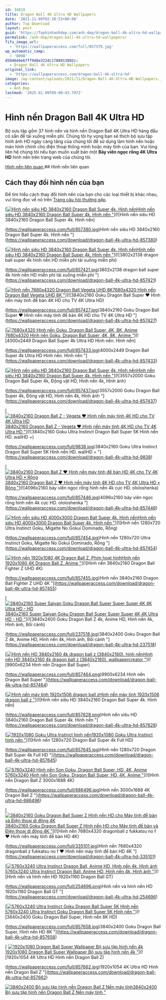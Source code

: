 ```yaml
---
id: 34019
title: Dragon Ball 4K Ultra HD Wallpapers
date: '2021-11-09T02:38:53+00:00'
author: Top Download
layout: post
guid: 'https://Tophinhanhdep.com/anh-dep/dragon-ball-4k-ultra-hd-wallpapers/'
permalink: /anh-dep/dragon-ball-4k-ultra-hd-wallpapers/
fifu_image_url:
  - 'https://wallpaperaccess.com/full/857379.jpg'
wp_automatic_camp:
  - '8098'
d5946d4e67ff9d0e322dc1788913892c:
  - Dragon Ball 4K Ultra HD Wallpapers
original_link:
  - 'https://wallpaperaccess.com/dragon-ball-4k-ultra-hd'
image: /wp-content/uploads/2021/11/Dragon-Ball-4K-Ultra-HD-Wallpapers.jpg
categories:
  - Ảnh Đẹp
lastmod: '2025-01-09T09:00:43.797Z'
---
```

# Hình nền Dragon Ball 4K Ultra HD

Bộ sưu tập gồm 37 hình nền và hình nền Dragon Ball 4K Ultra HD hàng đầu có sẵn để tải xuống miễn phí. Chúng tôi hy vọng bạn sẽ thích bộ sưu tập hình ảnh HD ngày càng tăng của chúng tôi để sử dụng làm hình nền hoặc màn hình chính cho điện thoại thông minh hoặc máy tính của bạn. Vui lòng liên hệ chúng tôi nếu bạn muốn xuất bản một **Bảy viên ngọc rồng 4K Ultra HD** hình nền trên trang web của chúng tôi.

[Hình nền liên quan ](#related) ## Hình nền liên quan

## Cách thay đổi hình nền của bạn

Để tìm hiểu cách thay đổi hình nền của bạn cho các loại thiết bị khác nhau, vui lòng đọc về nó trên [Trang câu hỏi thường gặp](https://tophinhanhdep.com/faq/).

  
[[![Hình nền siêu HD 3840x2160 Dragon Ball Super 4k.  Hình nền](https://wallpaperaccess.com/full/857379.jpg)Hình nền siêu HD 3840x2160 Dragon Ball Super 4k. Hình nền "](https://wallpaperaccess.com/download/dragon-ball-4k-ultra-hd-857379)](![Hình nền siêu HD 3840x2160 Dragon Ball Super 4k.  Hình nền)

(https://wallpaperaccess.com/full/857380.jpg)Hình nền siêu HD 3840x2160 Dragon Ball Super 4k. Hình nền "](https://wallpaperaccess.com/download/dragon-ball-4k-ultra-hd-857380)

[[![Hình nền siêu HD 3840x2160 Dragon Ball Super 4k.  Hình nền](https://wallpaperaccess.com/full/857383.png)Hình nền siêu HD 3840x2160 Dragon Ball Super 4k. Hình nền "](https://wallpaperaccess.com/download/dragon-ball-4k-ultra-hd-857383)](![3802x2138 dragon ball super 4k hình nền HD miễn phí tải xuống miễn phí)

(https://wallpaperaccess.com/full/857421.jpg)3802x2138 dragon ball super 4k hình nền HD miễn phí tải xuống miễn phí "](https://wallpaperaccess.com/download/dragon-ball-4k-ultra-hd-857421)

[[![Hình nền 7680x4320 Dragon Ball Vegeta UHD 8K](https://wallpaperaccess.com/full/701816.jpg)7680x4320 Hình nền Dragon Ball Vegeta UHD 8K "](https://wallpaperaccess.com/download/dragon-ball-4k-ultra-hd-701816)](![3840x2160 Goku Dragon Ball Super ❤ Hình nền máy tính để bàn 4K HD cho TV 4K Ultra HD)

(https://wallpaperaccess.com/full/857427.jpg)3840x2160 Goku Dragon Ball Super ❤ Hình nền máy tính để bàn 4K HD cho TV 4K Ultra HD "](https://wallpaperaccess.com/download/dragon-ball-4k-ultra-hd-857427)

[[![7680x4320 Hình nền Goku, Dragon Ball Super, 4K, 8K, Anime](https://wallpaperaccess.com/full/9807.jpg)7680x4320 Hình nền Goku, Dragon Ball Super, 4K, 8K, Anime "](https://wallpaperaccess.com/download/dragon-ball-4k-ultra-hd-9807)](![4000x2449 Dragon Ball Super 4k Ultra HD Hình nền.  Hình nền)

(https://wallpaperaccess.com/full/857433.jpg)4000x2449 Dragon Ball Super 4k Ultra HD Hình nền. Hình nền "](https://wallpaperaccess.com/download/dragon-ball-4k-ultra-hd-857433)

[[![Hình nền siêu HD 3840x2160 Dragon Ball Super 4k.  Hình nền](https://wallpaperaccess.com/full/739140.jpg)Hình nền siêu HD 3840x2160 Dragon Ball Super 4k. Hình nền "](https://wallpaperaccess.com/download/dragon-ball-4k-ultra-hd-739140)](![3557x2000 Goku Dragon Ball Super 4k, Động vật HD, Hình nền 4k, Hình ảnh)

(https://wallpaperaccess.com/full/857437.jpg)3557x2000 Goku Dragon Ball Super 4k, Động vật HD, Hình nền 4k, Hình ảnh "](https://wallpaperaccess.com/download/dragon-ball-4k-ultra-hd-857437)

[[![3840x2160 Dragon Ball Z - Vegeta ❤ Hình nền máy tính 4K HD cho TV 4K Ultra HD](https://wallpaperaccess.com/full/9808.jpg)3840x2160 Dragon Ball Z - Vegeta ❤ Hình nền máy tính 4K HD cho TV 4K Ultra HD "](https://wallpaperaccess.com/download/dragon-ball-4k-ultra-hd-9808)](![3840x2160 Goku Ultra Instinct Dragon Ball Super 5K Hình nền HD.  wallHD +)

(https://wallpaperaccess.com/full/9838.jpg)3840x2160 Goku Ultra Instinct Dragon Ball Super 5K Hình nền HD. wallHD + "](https://wallpaperaccess.com/download/dragon-ball-4k-ultra-hd-9838)

[[![3840x2160 Dragon Ball Z ❤ Hình nền máy tính để bàn HD 4K cho TV 4K Ultra HD • Rộng](https://wallpaperaccess.com/full/857443.jpg)3840x2160 Dragon Ball Z ❤ Hình nền máy tính 4K HD cho TV 4K Ultra HD • Rộng "](https://wallpaperaccess.com/download/dragon-ball-4k-ultra-hd-857443)](![4096x2160 bảy viên ngọc rồng hình nền 4k cực HD.  ololoshenka)

(https://wallpaperaccess.com/full/857446.jpg)4096x2160 bảy viên ngọc rồng hình nền 4k cực HD. ololoshenka "](https://wallpaperaccess.com/download/dragon-ball-4k-ultra-hd-857446)

[[![Hình nền siêu HD 4000x3000 Dragon Ball Super 4k.  Hình nền](https://wallpaperaccess.com/full/759731.png)Hình nền siêu HD 4000x3000 Dragon Ball Super 4k. Hình nền "](https://wallpaperaccess.com/download/dragon-ball-4k-ultra-hd-759731)](![Hình nền 1280x720 Ultra Instinct Goku, Migatte No Gokui Dominado, Rồng)

(https://wallpaperaccess.com/full/857454.jpg)Hình nền 1280x720 Ultra Instinct Goku, Migatte No Gokui Dominado, Rồng "](https://wallpaperaccess.com/download/dragon-ball-4k-ultra-hd-857454)

[[![Hình nền 1920x1080 4K Dragon Ball Z.  Phim hoạt hình](https://wallpaperaccess.com/full/9806.jpg)Hình nền 1920x1080 4K Dragon Ball Z. Anime "](https://wallpaperaccess.com/download/dragon-ball-4k-ultra-hd-9806)](![Hình nền 3840x2160 Dragon Ball Fighter Z UHD 4K)

(https://wallpaperaccess.com/full/857455.jpg)Hình nền 3840x2160 Dragon Ball Fighter Z UHD 4K "](https://wallpaperaccess.com/download/dragon-ball-4k-ultra-hd-857455)

[[![3840x2160 Super Saiyan Goku Dragon Ball Super Super Super 4K 4K Ultra HD - HD](https://wallpaperaccess.com/full/857459.jpg)3840x2160 Super Saiyan Goku Dragon Ball Super Super Super 4K 4K Ultra HD - HD "](https://wallpaperaccess.com/download/dragon-ball-4k-ultra-hd-857459)](![3840x2400 Goku Dragon Ball Z 4k, Anime HD, Hình nền 4k, Hình ảnh, Bối cảnh)

(https://wallpaperaccess.com/full/237518.jpg)3840x2400 Goku Dragon Ball Z 4k, Anime HD, Hình nền 4k, Hình ảnh, Bối cảnh "](https://wallpaperaccess.com/download/dragon-ball-4k-ultra-hd-237518)

[[![Hình nền HD 3840x2160 4k dragon ball z (3840x2160).  hình nền](https://wallpaperaccess.com/full/857462.jpg)Hình nền HD 3840x2160 4k dragon ball z (3840x2160). wallpapercreator "](https://wallpaperaccess.com/download/dragon-ball-4k-ultra-hd-857462)](![9900x6234 Hình nền Dragon Ball Super)

(https://wallpaperaccess.com/full/857464.png)9900x6234 Hình nền Dragon Ball Super "](https://wallpaperaccess.com/download/dragon-ball-4k-ultra-hd-857464)

[[![Hình nền máy tính 1920x1506 dragon ball z](https://wallpaperaccess.com/full/637330.jpg)Hình nền máy tính 1920x1506 dragon ball z "](https://wallpaperaccess.com/download/dragon-ball-4k-ultra-hd-637330)](![Hình nền siêu HD 3840x2160 Dragon Ball Super 4k.  Hình nền)

(https://wallpaperaccess.com/full/857628.png)Hình nền siêu HD 3840x2160 Dragon Ball Super 4k. Hình nền "](https://wallpaperaccess.com/download/dragon-ball-4k-ultra-hd-857628)

[[![1920x1080 Goku Ultra Instinct hình nền](https://wallpaperaccess.com/full/221101.jpg)1920x1080 Goku Ultra Instinct hình nền "](https://wallpaperaccess.com/download/dragon-ball-4k-ultra-hd-221101)](![Hình nền 1280x720 Dragon Ball Super 4k Full HD)

(https://wallpaperaccess.com/full/857645.jpg)Hình nền 1280x720 Dragon Ball Super 4k Full HD "](https://wallpaperaccess.com/download/dragon-ball-4k-ultra-hd-857645)

[[![5760x3240 Hình nền Son Goku, Dragon Ball Super, HD, 4K, Anime](https://wallpaperaccess.com/full/220993.jpg)5760x3240 Hình nền Son Goku, Dragon Ball Super, HD, 4K, Anime "](https://wallpaperaccess.com/download/dragon-ball-4k-ultra-hd-220993)](![Hình nền Dragon Ball Z 3000x1688 4K)

(https://wallpaperaccess.com/full/686496.jpg)Hình nền 3000x1688 4K Dragon Ball Z "](https://wallpaperaccess.com/download/dragon-ball-4k-ultra-hd-686496)

[[![3840x2160 Goku Dragon Ball Super Z Hình nền HD cho Máy tính để bàn và Điện thoại di động 4K](https://wallpaperaccess.com/full/857648.jpg)3840x2160 Goku Dragon Ball Super Z Hình nền HD cho Máy tính để bàn và Điện thoại di động 4K "](https://wallpaperaccess.com/download/dragon-ball-4k-ultra-hd-857648)](![Hình nền 7680x4320 dragonball z fukkatsu no f ❤ Hình nền máy tính để bàn HD 4K)

(https://wallpaperaccess.com/full/335101.jpg)Hình nền 7680x4320 dragonball z fukkatsu no f ❤ Hình nền máy tính để bàn HD 4K "](https://wallpaperaccess.com/download/dragon-ball-4k-ultra-hd-335101)

[[![5760x3240 Ultra Instinct Dragon Ball, Anime HD, Hình nền 4k, Hình ảnh](https://wallpaperaccess.com/full/857654.jpg)5760x3240 Ultra Instinct Dragon Ball, Anime HD, Hình nền 4k, Hình ảnh "](https://wallpaperaccess.com/download/dragon-ball-4k-ultra-hd-857654)](![Hình nền và hình nền HD 1920x1160 Dragon Ball GT)

(https://wallpaperaccess.com/full/254696.png)Hình nền và hình nền HD 1920x1160 Dragon Ball GT "](https://wallpaperaccess.com/download/dragon-ball-4k-ultra-hd-254696)

[[![5760x3240 Ultra Instinct Goku Dragon Ball Super 5K Hình nền](https://wallpaperaccess.com/full/686418.jpg)5760x3240 Ultra Instinct Goku Dragon Ball Super 5K Hình nền "](https://wallpaperaccess.com/download/dragon-ball-4k-ultra-hd-686418)](![3840x2400 Goku Dragon Ball Super, Hình nền 8K HD)

(https://wallpaperaccess.com/full/857658.jpg)3840x2400 Goku Dragon Ball Super, Hình nền HD 8K "](https://wallpaperaccess.com/download/dragon-ball-4k-ultra-hd-857658)

[ [![1920x1080 Dragon Ball Super Wallpaper Bộ sưu tập hình nền 4k](https://wallpaperaccess.com/full/857661.jpg)1920x1080 Dragon Ball Super Wallpaper Bộ sưu tập hình nền 4k "](https://wallpaperaccess.com/download/dragon-ball-4k-ultra-hd-857661)](![1920x1054 4K Ultra HD Hình nền Dragon Ball Z)

(https://wallpaperaccess.com/full/857662.jpg)1920x1054 4K Ultra HD Hình nền Dragon Ball Z "](https://wallpaperaccess.com/download/dragon-ball-4k-ultra-hd-857662)

[![3840x2400 Bộ sưu tập hình nền Dragon Ball Z Nền máy tính](https://wallpaperaccess.com/full/857663.jpg)3840x2400 Bộ sưu tập hình nền Dragon Ball Z Nền máy tính "](https://wallpaperaccess.com/download/dragon-ball-4k-ultra-hd-857663)
